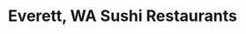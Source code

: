 ---
layout: city
title: Everett, WA Sushi Restaurants
permalink: /washington/everett/
stateAbbr: WA
stateName: Washington
cityName: Everett
---